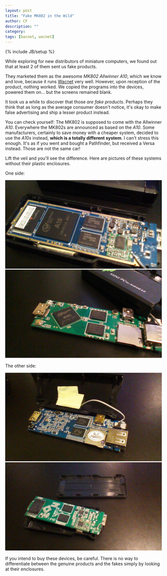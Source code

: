 ```yaml
---
layout: post
title: "Fake MK802 in the Wild"
author: CF
description: ""
category: 
tags: [bacnet, wacnet]
---
```

{% include JB/setup %}

While exploring for new distributors of miniature computers, we found
out that at least 2 of them sent us fake products.

They marketed them as the awesome *MK802 Allwinner A10*, which we know
and love, because it runs [Wacnet](https://hvac.io/docs/wacnet) very
well. However, upon reception of the product, nothing worked. We
copied the programs into the devices, powered them on... but the
screens remained blank.

It took us a while to discover that those *are fake products*. Perhaps
they think that as long as the average consumer doesn't notice, it's
okay to make false advertising and ship a lesser product instead.

You can check yourself: The MK802 is supposed to come with the
Allwinner *A10*. Everywhere the MK802s are announced as based on the
*A10*. Some manufacturers, certainly to save money with a cheaper
system, decided to use the *A10s* instead, **which is a totally
different system**. I can't stress this enough. It's as if you went
and bought a Pathfinder, but received a Versa instead. Those are not
the same car!

Lift the veil and you'll see the difference. Here are pictures of
these systems without their plastic enclosures.

One side:

![Allwinner A10 side 1](/images/A10-side1.JPG "A10 side 1")
![Allwinner A10s side 1](/images/A10s-side1.JPG "A10s side 1")

The other side:

![Allwinner A10 side 2](/images/A10-side2.JPG "A10 side 2")
![Allwinner A10s side 2](/images/A10s-side2.JPG "A10s side 2")

If you intend to buy these devices, be careful. There is no way to
differentiate between the genuine products and the fakes simply by
looking at their enclosures.

